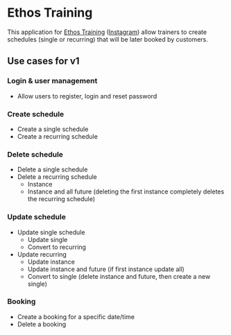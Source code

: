 # Ethos Training

This application for [Ethos Training](https://ethostraining.it) ([Instagram](https://www.instagram.com/ethostrainingmirano/)) allow trainers to create schedules (single or recurring) that will be later booked by customers. 

## Use cases for v1

### Login & user management

- Allow users to register, login and reset password

### Create schedule

- Create a single schedule
- Create a recurring schedule

### Delete schedule

- Delete a single schedule
- Delete a recurring schedule
    - Instance
    - Instance and all future (deleting the first instance completely deletes the recurring schedule)

### Update schedule

- Update single schedule
    - Update single
    - Convert to recurring
- Update recurring
    - Update instance
    - Update instance and future (if first instance update all)
    - Convert to single (delete instance and future, then create a new single)

### Booking
  - Create a booking for a specific date/time
  - Delete a booking
